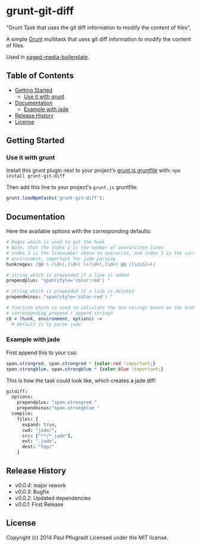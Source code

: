 # grunt-git-diff

"Grunt Task that uses the git diff information to modify the content of files",
  
A simple [Grunt][grunt] multitask that uses git diff information to modify the content of files.

Used in [paged-media-boilerplate][paged-media-boilerplate].

## Table of Contents

<!-- toc -->
* [Getting Started](#getting-started)
  * [Use it with grunt](#use-it-with-grunt)
* [Documentation](#documentation)
  * [Example with jade](#example-with-jade)
* [Release History](#release-history)
* [License](#license)

<!-- toc stop -->
## Getting Started

### Use it with grunt

Install this grunt plugin next to your project's [grunt.js gruntfile][getting_started] with: `npm install grunt-git-diff`

Then add this line to your project's `grunt.js` gruntfile:

```javascript
grunt.loadNpmTasks('grunt-git-diff');
```

[grunt]: https://github.com/cowboy/grunt
[getting_started]: https://github.com/cowboy/grunt/blob/master/docs/getting_started.md
[paged-media-boilerplate]: https://github.com/paulpflug/paged-media-boilerplate

## Documentation

Here the available options with the corresponding defaults:
```coffee
# Regex which is used to get the hunk
# Note, that the index 2 is the number of overwritten lines
# index 3 is the linenumber where to overwrite, and index 5 is the current 
# environment, important for jade parsing
hunkregex: /@@ \-(\d+),(\d+) \+(\d+),(\d+) @@ ([\s\S]+)/

# string which is prepended if a line is added
prependplus: "span(style='color:red') "

# string which is prepended if a line is deleted
prependminus: "span(style='color:red') " 

# function which is used to calculate the new strings based on the hunk
# corresponding prepend / append strings
cb = (hunk, environment, options) ->
  # default is to parse jade
```

### Example with jade
First append this to your css:
```css
span.strongred, span.strongred * {color:red !important;}
span.strongblue, span.strongblue * {color:blue !important;}
```

This is how the task could look like, which creates a jade diff:
```coffee
gitdiff:
  options:
    prependplus: "span.strongred " 
    prependminus:"span.strongblue "
  compile:
    files: [
      expand: true,
      cwd: "jade/",
      src: ["**/*.jade"],
      ext: ".jade",
      dest: "tmp/"   
    ]
```



## Release History
 - *v0.0.4*: major rework
 - *v0.0.3*: Bugfix
 - *v0.0.2*: Updated dependencies
 - *v0.0.1*: First Release

## License
Copyright (c) 2014 Paul Pflugradt
Licensed under the MIT license.
